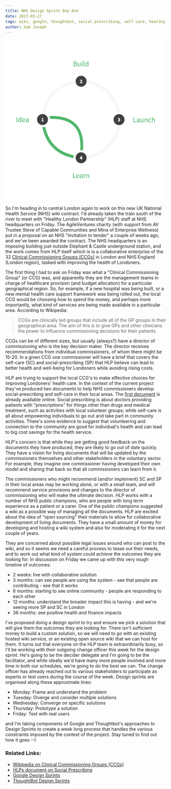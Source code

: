 ```yaml
---
title: NHS Design Sprint Day One
date: 2017-03-27
tags: wiki, google, thoughtbot, social prescribing, self care, healthy london partnership, clinical commissioning groups
author: Sam Joseph
---
```


![design sprint](/images/design_sprint.png)

So I'm heading in to central London again to work on this new UK National Health Service (NHS) wiki contract.  I'd already taken the train south of the river to meet with "Healthy London Partnership" (HLP) staff at NHS headquarters on Friday.  The AgileVentures charity (with support from AV Trustee Steve of Capable Communities and Mina of Enterprise Wellness) put in a proposal on an NHS "invitation to tender" a couple of weeks ago, and we've been awarded the contract.  The NHS headquarters is an imposing building just outside Elephant & Castle underground station, and the work comes from HLP itself which is is a collaborative enterprise of the 32 [Clinical Commissioning Groups (CCGs)](https://en.wikipedia.org/wiki/Clinical_commissioning_group) in London and NHS England (London region), tasked with improving the health of Londoners.

The first thing I had to ask on Friday was what a "Clinical Commissioning Group" (or CCG) was, and apparently they are the management teams in charge of healthcare provision (and budget allocation) for a particular geographical region.  So, for example, if a new hospital was being built, or a new mental health care support framework was being rolled out, the local CCG would be choosing how to spend the money, and perhaps more importantly, what kind of services are being made available in a particular area. According to Wikipedia:

> CCGs are clinically led groups that include all of the GP groups in their geographical area. The aim of this is to give GPs and other clinicians the power to influence commissioning decisions for their patients

CCGs can be of different sizes, but usually (always?) have a director of commissioning who is the key decision maker.  The director receives recommendations from individual commissioners, of whom there might be 15-20.  In a given CCG one commissioner will have a brief that covers the self-care (SC) and social-prescribing (SP) that HLP believe can lead to better health and well-being for Londoners while avoiding rising costs.

HLP are trying to support the local CCG's to make effective choices for improving Londoners' health care.  In the context of the current project they've produced two documents to help NHS commissioners develop social-prescribing and self-care in their local areas.  The [first document](https://www.healthylondon.org/latest/publications/steps-towards-implementing-self-care) is already available online.  Social prescribing is about doctors providing patients with "prescriptions" for things other than drugs and medical treatment, such as activities with local volunteer groups; while self-care is all about empowering individuals to go out and take part in community activities.  There's some evidence to suggest that volunteering and connection to the community are good for individual's health and can lead to big cost savings for the health service.

HLP's concern is that while they are getting good feedback on the documents they have produced, they are likely to go out of date quickly.  They have a vision for living documents that will be updated by the commissioners themselves and other stakeholders in the voluntary sector.  For example, they imagine one commissioner having developed their own model and sharing that back so that all commissioners can learn from it.

The commissioners who might recommend (and/or implement) SC and SP in their local areas may be working alone, or with a small team, and will recommend service provisions and changes to the director of commissioning who will make the ultimate decision.  HLP works with a number of NHS public champions, who are people with long term experience as a patient or a carer.  One of the public champions suggested a wiki as a possible way of managing all the documents.  HLP are excited about the idea of "open sourcing" their materials to allow for collaborative development of living documents.   They have a small amount of money for developing and hosting a wiki system and also for moderating it for the next couple of years.

They are concerned about possible legal issues around who can post to the wiki, and so it seems we need a careful process to tease out their needs, and to work out what kind of system could achieve the outcomes they are looking for.  In discussion on Friday we came up with this very rough timeline of outcomes:

* 2 weeks: live with collaborative solution
* 3 months: can see people are using the system - see that people are contributing - see that it works
* 6 months: starting to see online community - people are responding to each other
* 12 months: understand the broader impact this is having - and we're seeing more SP and SC in London 
* 36 months: see positive health and finance impacts

I've proposed doing a design sprint to try and ensure we pick a solution that will give them the outcomes they are looking for.  There isn't sufficient money to build a custom solution, so we will need to go with an existing hosted wiki service, or an existing open source wiki that we can host for them.  It turns out that everyone on the HLP team is extraordinarily busy, so I'll be working with their outgoing change officer this week for the design sprint.  He's going to be the decider delegate and I'm going to be the facilitator, and while ideally we'd have many more people involved and more time in both our schedules, we're going to do the best we can.  The change officer has already reached out to various stakeholders to participate as experts or test users during the course of the week.  Design sprints are organised along these approximate lines:

* Monday: Frame and understand the problem
* Tuesday: Diverge and consider multiple solutions
* Wednesday: Converge on specific solutions
* Thursday: Prototype a solution
* Friday: Test with real users

and I'm taking components of Google and Thoughtbot's approaches to Design Sprints to create a week long process that handles the various constraints imposed by the context of the project.  Stay tuned to find out how it goes :-)

### Related Links:

* [Wikipedia on Clinical Commissioning Groups (CCGs)](https://en.wikipedia.org/wiki/Clinical_commissioning_group)
* [HLPs document on Social Prescribing](https://www.healthylondon.org/latest/publications/steps-towards-implementing-self-care)
* [Google Design Sprints](http://www.gv.com/sprint/)
* [ThoughtBot Design Sprints](https://thoughtbot.com/product-design-sprint/guide)
